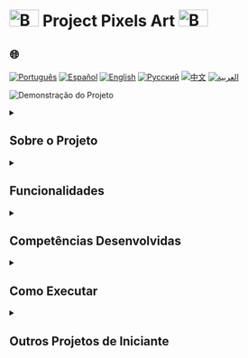# <img src="https://cdn-icons-png.flaticon.com/128/5701/5701867.png" alt="Beginner Logo" width="52" height="30" /> Project Pixels Art   <img src="https://cdn-icons-png.flaticon.com/128/5701/5701867.png" alt="Beginner Logo" width="52" height="30" />

## 🌐 
[![Português](https://img.shields.io/badge/Português-green)](https://github.com/SamuelRocha91/PixelsArt/blob/main/README.md) 
[![Español](https://img.shields.io/badge/Español-yellow)](https://github.com/SamuelRocha91/PixelsArt/blob/main/README_es.md) 
[![English](https://img.shields.io/badge/English-blue)](https://github.com/SamuelRocha91/PixelsArt/blob/main/README_en.md) 
[![Русский](https://img.shields.io/badge/Русский-lightgrey)](https://github.com/SamuelRocha91/PixelsArt/blob/main/README_ru.md) 
[![中文](https://img.shields.io/badge/中文-red)](https://github.com/SamuelRocha91/PixelsArt/blob/main/README_ch.md)
[![العربية](https://img.shields.io/badge/العربية-orange)](https://github.com/SamuelRocha91/PixelsArt/blob/main/README_ar.md)

![Demonstração do Projeto](./gifs/paletadecores.gif)

<details>
  <summary><h2>Sobre o Projeto</h2></summary>

  Este é um projeto avaliativo desenvolvido no módulo de **Fundamentos** do curso de **Desenvolvimento Web da Trybe**. Ele explora conceitos essenciais de **JavaScript**, **CSS** e **HTML**, com foco na manipulação do **DOM** e armazenamento de dados no **Web Storage**.
  
  O objetivo do projeto é criar uma aplicação de arte em pixels, onde o usuário pode selecionar cores de uma paleta randômica e aplicá-las a uma grade de quadrados. A aplicação também permite o armazenamento das cores selecionadas e o tamanho da grade, mesmo após a página ser recarregada.
</details>

<details>
  <summary><h2>Funcionalidades</h2></summary>

  - Selecionar cores a partir de uma **paleta randômica**.
  - Aplicar cores a uma **grade de pixels**.
  - **Salvar** as cores e a configuração da grade no navegador (usando **Local Storage**).
  - **Redimensionar** o número de quadrados da grade.
  - **Limpar** a grade, removendo as cores aplicadas.
</details>

<details>
  <summary><h2>Competências Desenvolvidas</h2></summary>

  Durante o desenvolvimento deste projeto, as seguintes competências foram aprimoradas:
  
  1. Manipulação de elementos no **DOM**.
  2. Uso de **Web Storage** para persistência de dados.
  3. Aplicação de **lógica de programação** em um contexto prático.
  4. Implementação de **estruturas de repetição**.
  5. Aplicação de **condicionais**.
  6. Modularização do código por meio de **funções**.
</details>

<details>
  <summary><h2>Como Executar</h2></summary>

  1. Clone este repositório:
     ```bash
     git clone https://github.com/SamuelRocha91/PixelsArt.git
     ```
  2. Navegue até o diretório do projeto:
     ```bash
     cd PixelsArt
     ```
  3. Abra o arquivo `index.html` no navegador.
</details>

<details>
  <summary><h2>Outros Projetos de Iniciante</h2></summary>
  
  Aqui estão alguns outros projetos que desenvolvi durante o início da minha jornada como desenvolvedor:
  
  - 🖥️ [Conversor de binários](https://github.com/SamuelRocha91/Bin2Dec)
  - 🧮 [Calculadora](https://github.com/SamuelRocha91/calculator)
  - 🪐 [Star Wars Planets](https://github.com/SamuelRocha91/javascriptStarWarsPlanets)
  - 🦖 [Meme generator](https://github.com/SamuelRocha91/memeGenerator)
  - 📝 [Todo List](https://github.com/SamuelRocha91/TodoList)
</details>
